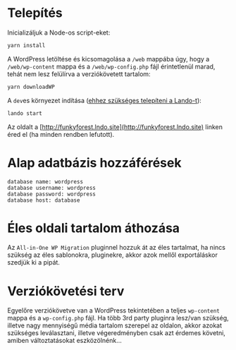 # Telepítés

Inicializáljuk a Node-os script-eket:
```bash
yarn install
```
A WordPress letöltése és kicsomagolása a `/web` mappába úgy, hogy a `/web/wp-content` mappa és a `/web/wp-config.php` fájl érintetlenül marad, tehát nem lesz felülírva a verziókövetett tartalom:
```bash
yarn downloadWP
```

A `dev`es környezet indítása ([ehhez szükséges telepíteni a Lando-t](https://lando.dev/download/)):
```bash
lando start
```
Az oldalt a [http://funkyforest.lndo.site](http://funkyforest.lndo.site) linken éred el (ha minden rendben lefutott).

# Alap adatbázis hozzáférések

```
database name: wordpress
database username: wordpress
database password: wordpress
database host: database
```

# Éles oldali tartalom áthozása
Az `All-in-One WP Migration` pluginnel hozzuk át az éles tartalmat, ha nincs szükség az éles sablonokra, pluginekre, akkor azok mellől exportáláskor szedjük ki a pipát.

# Verziókövetési terv
Egyelőre verziókövetve van a WordPress tekintetében a teljes `wp-content` mappa és a `wp-config.php` fájl. Ha több 3rd party pluginra lesz/van szükség, illetve nagy mennyiségű média tartalom szerepel az oldalon, akkor azokat szükséges leválasztani, illetve végeredményben csak azt érdemes követni, amiben változtatásokat eszközölnénk...
